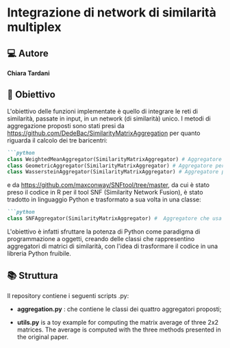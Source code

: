 # Integrazione di network di similarità multiplex
## 💻 Autore 
**Chiara Tardani**
## 🚀 Obiettivo
L'obiettivo delle funzioni implementate è quello di integrare le reti di similarità, passate in input, in un network (di similarità) unico. I metodi di aggregazione proposti sono stati presi da <https://github.com/DedeBac/SimilarityMatrixAggregation> per quanto riguarda il calcolo dei tre baricentri: 
```markdown
```python
class WeightedMeanAggregator(SimilarityMatrixAggregator) # Aggregatore per la media aritmetica pesata con Frobenius
class GeometricAggregator(SimilarityMatrixAggregator) # Aggregatore per la media geometrica Riemanniana
class WassersteinAggregator(SimilarityMatrixAggregator) # Aggregatore per la media di Wasserstein
```
e da <https://github.com/maxconway/SNFtool/tree/master>, da cui è stato preso il codice in R per il tool SNF (Similarity Network Fusion), è stato tradotto in linguaggio Python e trasformato a sua volta in una classe:
```markdown
```python
class SNFAggregator(SimilarityMatrixAggregator) #  Aggregatore che usa Similarity Network Fusion (SNF) 
```
L'obiettivo è infatti sfruttare la potenza di Python come paradigma di programmazione a oggetti, creando delle classi che rappresentino aggregatori di matrici di similarità, con l'idea di trasformare il codice in una libreria Python fruibile.
## 📚 Struttura
Il repository contiene i seguenti scripts .py:

- **aggregation.py** : che contiene le classi dei quattro aggregatori proposti;

- **utils.py** is a toy example for computing the matrix average of three 2x2 matrices. The average is computed with the three methods presented in the original paper.
